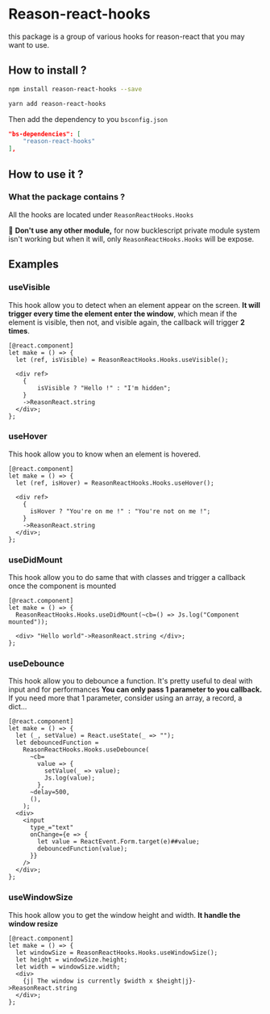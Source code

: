 # Reason-react-hooks

this package is a group of various hooks for reason-react that you may want to use.

## How to install ?

```bash
npm install reason-react-hooks --save
```

```bash
yarn add reason-react-hooks
```

Then add the dependency to you `bsconfig.json`

```json
"bs-dependencies": [
	"reason-react-hooks"
],
```

## How to use it ?

### What the package contains ?

All the hooks are located under `ReasonReactHooks.Hooks`

:rotating_light: **Don't use any other module,** for now bucklescript private module system isn't working but when it will, only `ReasonReactHooks.Hooks` will be expose.

## Examples

### useVisible

This hook allow you to detect when an element appear on the screen.
**It will trigger every time the element enter the window**, which mean if the element is visible, then not, and visible again, the callback will trigger **2 times**.

```reason
[@react.component]
let make = () => {
  let (ref, isVisible) = ReasonReactHooks.Hooks.useVisible();

  <div ref>
    {
        isVisible ? "Hello !" : "I'm hidden";
    }
    ->ReasonReact.string
  </div>;
};
```

### useHover

This hook allow you to know when an element is hovered.

```reason
[@react.component]
let make = () => {
  let (ref, isHover) = ReasonReactHooks.Hooks.useHover();

  <div ref>
    {
      isHover ? "You're on me !" : "You're not on me !";
    }
    ->ReasonReact.string
  </div>;
};
```

### useDidMount

This hook allow you to do same that with classes and trigger a callback once the component is mounted

```reason
[@react.component]
let make = () => {
  ReasonReactHooks.Hooks.useDidMount(~cb=() => Js.log("Component mounted"));

  <div> "Hello world"->ReasonReact.string </div>;
};
```

### useDebounce

This hook allow you to debounce a function. It's pretty useful to deal with input and for performances
**You can only pass 1 parameter to you callback.** If you need more that 1 parameter, consider using an array, a record, a dict...

```reason
[@react.component]
let make = () => {
  let (_, setValue) = React.useState(_ => "");
  let debouncedFunction =
    ReasonReactHooks.Hooks.useDebounce(
      ~cb=
        value => {
          setValue(_ => value);
          Js.log(value);
        },
      ~delay=500,
      (),
    );
  <div>
    <input
      type_="text"
      onChange={e => {
        let value = ReactEvent.Form.target(e)##value;
        debouncedFunction(value);
      }}
    />
  </div>;
};
```

### useWindowSize

This hook allow you to get the window height and width.
**It handle the window resize**

```reason
[@react.component]
let make = () => {
  let windowSize = ReasonReactHooks.Hooks.useWindowSize();
  let height = windowSize.height;
  let width = windowSize.width;
  <div>
    {j| The window is currently $width x $height|j}->ReasonReact.string
  </div>;
};
```
